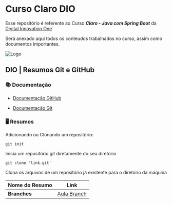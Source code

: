 # Curso Claro DIO
Esse repositório é referente ao Curso **_Claro - Java com Spring Boot_** da [Digital Innovation One](https://web.dio.me/home)

Será anexado aqui todos os conteudos trabalhados no curso, assim como documentos importantes.

![Logo](https://assets.dio.me/9_6ebA0LkSX4vE7gkPhzrgvZ87TUsJIHG_IH1BHEr9g/f:webp/h:120/q:80/L3RyYWNrcy9jOTBlNzk3OS1iODA3LTQ5NDEtODk1YS04ZDg1NTY0YjE0MmUucG5n)

## DIO | Resumos Git e GitHub

### 📚 Documentação 
 - [Documentação GitHub](https://docs.github.com/pt/get-started/writing-on-github/getting-started-with-writing-and-formatting-on-github/basic-writing-and-formatting-syntax)

- [Documentação Git](https://git-scm.com/book/pt-br/v2/Come%C3%A7ando-O-B%C3%A1sico-do-Git)

### 🖥 Resumos 

Adicionando ou Clonando um repositório:

```
git init

```
Inicia um repositório git diretamente do seu diretório

```
git clone 'link.git'

```
Clona os arquivos de um repositório já existente para o diretório da máquina


|Nome do Resumo | Link |
|---------------|------|
| **Branches**|[Aula Branch](branch.md)|
